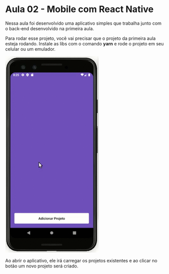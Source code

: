 # Aula 02 - Mobile com React Native

Nessa aula foi desenvolvido uma aplicativo simples que trabalha junto com o back-end desenvolvido na primeira aula.

Para rodar esse projeto, você vai precisar que o projeto da primeira aula esteja rodando. Instale as libs com o comando **yarn** e rode o projeto em seu celular ou um emulador.

![Imagem](https://github.com/willbp/Bootcamp-GoStack11-rocketseat/blob/master/Nivel01/02mobile-react-native/images/emulator_03.gif)

Ao abrir o aplicativo, ele irá carregar os projetos existentes e ao clicar no botão um novo projeto será criado.
